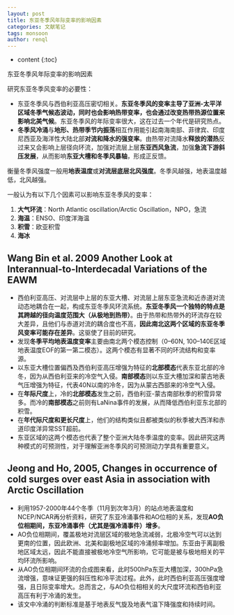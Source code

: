 ```yaml
---
layout: post
title: 东亚冬季风年际变率的影响因素
categories: 文献笔记
tags: monsoon
author: renql
---
```


* content
{:toc}

东亚冬季风年际变率的影响因素

研究东亚冬季风变率的必要性：  
- 东亚冬季风与西伯利亚高压密切相关。**东亚冬季风的变率主导了亚洲-太平洋区域冬季气候态波动，同时也会影响热带变率，也会通过改变热带热源位置来影响北美气候**。东亚冬季风的年际变率很大，这在过去一个年代是研究热点。  
- **冬季风冷涌**与**地形、热带季节内振荡**相互作用能引起南海南部、菲律宾、印度尼西亚及海洋性大陆北部**对流和降水的强变率**。由热带对流降水**释放的潜热**反过来又会影响上层径向环流，加强对流层上层**东亚西风急流**，加强**急流下游斜压发展**，从而影响**东亚大槽和冬季风暴轴**，形成正反馈。  

衡量冬季风强度一般用**地表温度**或**对流层底层北风强度**。冬季风越强，地表温度越低，北风越强。

一般认为有以下几个因素可以影响东亚冬季风的变率：  
1. **大气环流**：North Atlantic oscillation/Arctic Oscillation，NPO，急流
2. **海温**：ENSO、印度洋海温
3. **积雪**：欧亚积雪
4. **海冰**

## Wang Bin et al. 2009 Another Look at Interannual-to-Interdecadal Variations of the EAWM
- 西伯利亚高压、对流层中上层的东亚大槽、对流层上层东亚急流和近赤道对流动态地耦合在一起，构成东亚冬季风环流系统。**东亚冬季风一个独特的特点是其跨越的径向温度范围大（从极地到热带）**。由于热带和热带外的环流存在较大差异，且他们与赤道对流的耦合度也不高，**因此南北这两个区域的东亚冬季风变率可能存在差异**。这驱使了目前的研究。  
- 发现**冬季平均地表温度变率**主要由南北两个模态控制（0–60N, 100–140E区域地表温度EOF的第一第二模态）。这两个模态有显著不同的环流结构和变率源。  
- 以东亚大槽位置偏西及西伯利亚高压增强为特征的**北部模态**代表东亚北部的冷冬，因为从西伯利亚来的冷空气入侵。**南部模态**则以东亚大槽加深和蒙古地表气压增强为特征，代表40N以南的冷冬，因为从蒙古西部来的冷空气入侵。  
- 在**年际尺度**上，冷的**北部模态**发生之前，西伯利亚-蒙古南部秋季的积雪异常多。而冷的**南部模态**之前则有LaNina事件的发展，从而降低西伯利亚东北部的积雪。  
- 在**年代际尺度和更长尺度**上，他们的结构类似且都被类似的秋季被大西洋和赤道印度洋异常SST超前。  
- 东亚区域的这两个模态也代表了整个亚洲大陆冬季温度的变率。因此研究这两种模式的可预测性，对于理解亚洲冬季风的可预测动力学具有重要意义。

## Jeong and Ho, 2005, Changes in occurrence of cold surges over east Asia in association with Arctic Oscillation
- 利用1957-2000年44个冬季（11月到次年3月）的站点地表温度和NCEP/NCAR再分析资料，研究了东亚冷涌事件和AO位相的关系，发现**AO负位相期间，东亚冷涌事件（尤其是强冷涌事件）增多**。  
- AO负位相期间，覆盖极地对流层区域的极地急流减弱，北极冷空气可以达到更南的位置，因此欧洲、北美和副极地区域的冷涌频率增加。东亚由于离副极地区域太远，因此不能直接被极地冷空气所影响，它可能是被与极地相关的平均环流所影响。
- 从AO负位相期间环流的合成图来看，此时500hPa东亚大槽加深，300hPa急流增强，意味证更强的斜压性和冷平流过程。此外，此时西伯利亚高压强度增强，且日际变率增大。总而言之，与AO负位相相关的大尺度环流和西伯利亚高压有利于冷涌的发生。
- 该文中冷涌的判断标准是基于地表反气旋及地表气温下降强度和持续时间。
